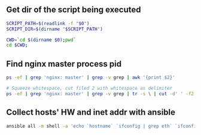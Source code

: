 ## Get dir of the script being executed

```sh
SCRIPT_PATH=$(readlink -f "$0")
SCRIPT_DIR=$(dirname "$SCRIPT_PATH")
```

```sh
CWD=`cd $(dirname $0);pwd`
cd $CWD;
```

## Find nginx master process pid

```sh
ps -ef | grep 'nginx: master' | grep -v grep | awk '{print $2}'
```

```sh
# Squeeze whitespace, cut filed 2 with whitespace as delimiter
ps -ef | grep 'nginx: master' | grep -v grep | tr -s \ | cut -d' ' -f2
```

## Collect hosts' HW and inet addr with ansible

```sh
ansible all -m shell -a 'echo `hostname` `ifconfig | grep eth` `ifconfig | grep 225`' | grep eth | awk '{print $1,$6,$8}' | sed "s/addr://" | sort
```
